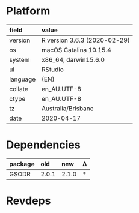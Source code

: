 # Platform

|field    |value                        |
|:--------|:----------------------------|
|version  |R version 3.6.3 (2020-02-29) |
|os       |macOS Catalina 10.15.4       |
|system   |x86_64, darwin15.6.0         |
|ui       |RStudio                      |
|language |(EN)                         |
|collate  |en_AU.UTF-8                  |
|ctype    |en_AU.UTF-8                  |
|tz       |Australia/Brisbane           |
|date     |2020-04-17                   |

# Dependencies

|package |old   |new   |Δ  |
|:-------|:-----|:-----|:--|
|GSODR   |2.0.1 |2.1.0 |*  |

# Revdeps

